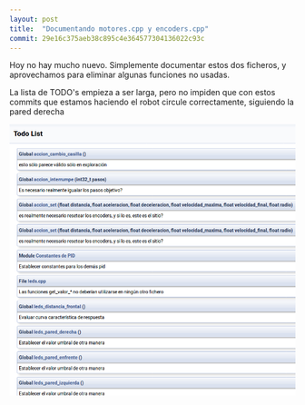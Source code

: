 ```yaml
---
layout: post
title:  "Documentando motores.cpp y encoders.cpp"
commit: 29e16c375aeb38c895c4e364577304136022c93c
---
```


Hoy no hay mucho nuevo. Simplemente documentar estos dos ficheros, y
aprovechamos para eliminar algunas funciones no usadas.

La lista de TODO's empieza a ser larga, pero no impiden que con estos commits
que estamos haciendo el robot circule correctamente, siguiendo la pared derecha

![todo](../assets/2019-03-14-todo.png)
